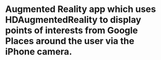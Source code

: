 # Augmented Reality app which uses HDAugmentedReality to display points of interests from Google Places around the user via the iPhone camera. 
